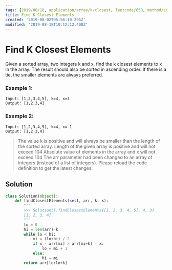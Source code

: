 ```yaml
---
tags: [2019/08/18, application/array/k-closest, leetcode/658, method/search/binary/3]
title: Find K Closest Elements
created: '2019-08-02T05:56:10.295Z'
modified: '2019-08-18T10:12:12.408Z'
---
```


# Find K Closest Elements

Given a sorted array, two integers k and x, find the k closest elements to x in the array. The result should also be sorted in ascending order. If there is a tie, the smaller elements are always preferred.

### Example 1:

```
Input: [1,2,3,4,5], k=4, x=3
Output: [1,2,3,4]
```

### Example 2:

```
Input: [1,2,3,4,5], k=4, x=-1
Output: [1,2,3,4]
```

> The value k is positive and will always be smaller than the length of the sorted array.
> Length of the given array is positive and will not exceed 104
> Absolute value of elements in the array and x will not exceed 104
> The arr parameter had been changed to an array of integers (instead of a list of integers). Please reload the code definition to get the latest changes.


## Solution

```python
class Solution(object):
    def findClosestElements(self, arr, k, x):
        """
        >>> Solution().findClosestElements([1, 2, 3, 4, 5], 4, 3)
        [1, 2, 3, 4]
        """
        lo = 0
        hi = len(arr)-k
        while lo < hi:
            mi = (lo+hi) / 2
            if x - arr[mi] > arr[mi+k] - x:
                lo = mi + 1
            else:
                hi = mi
        return arr[lo:lo+k]
```
